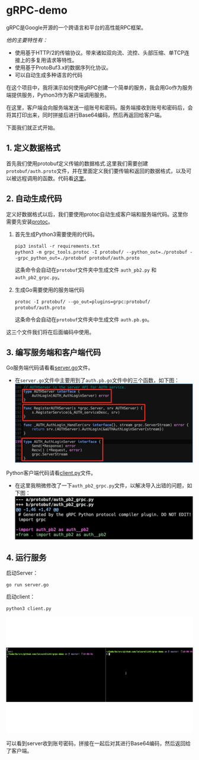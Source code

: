 # gRPC-demo

gRPC是Google开源的一个跨语言和平台的高性能RPC框架。

*他的主要特性有：*
* 使用基于HTTP/2的传输协议。带来诸如双向流、流控、头部压缩、单TCP连接上的多复用请求等特性。
* 使用基于ProtoBuf3.x的数据序列化协议。
* 可以自动生成多种语言的代码

在这个项目中，我将演示如何使用gRPC创建一个简单的服务，我会用Go作为服务端提供服务，Python3作为客户端调用服务。

在这里，客户端会向服务端发送一组账号和密码。服务端接收到账号和密码后，会将其打印出来，同时拼接后进行Base64编码，然后再返回给客户端。

下面我们就正式开始。

## 1. 定义数据格式

首先我们使用protobuf定义传输的数据格式.这里我们需要创建`protobuf/auth.proto`文件，并在里面定义我们要传输和返回的数据格式，以及可以被远程调用的函数。代码看[这里](./protobuf/auth.proto)。

## 2. 自动生成代码

定义好数据格式以后，我们要使用protoc自动生成客户端和服务端代码。这里你需要先安装[protoc](https://github.com/protocolbuffers/protobuf#protocol-compiler-installation)。

1. 首先生成Python3需要使用的代码。

    ```
    pip3 install -r requirements.txt
    python3 -m grpc_tools.protoc -I protobuf/ --python_out=./protobuf --grpc_python_out=./protobuf protobuf/auth.proto
    ```

    这条命令会自动在`protobuf`文件夹中生成文件 `auth_pb2.py` 和 `auth_pb2_grpc.py`。

2. 生成Go需要使用的服务端代码

    ```
    protoc -I protobuf/ --go_out=plugins=grpc:protobuf/ protobuf/auth.proto
    ```
    这条命令会自动在`protobuf`文件夹中生成文件 `auth.pb.go`。

这三个文件我们将在后面编码中使用。

## 3. 编写服务端和客户端代码
    
Go服务端代码请看看[server.go](./server.go)文件。

* 在`server.go`文件中主要用到了`auth.pb.go`文件中的三个函数，如下图：
![go_rpc](./images/go_rpc.png)

Python客户端代码请看[client.py](./client.py)文件。

* 在这里我稍微修改了一下`auth_pb2_grpc.py`文件，以解决导入出错的问题，如下图：
![change](./images/change.png)


## 4. 运行服务

启动Server：

    go run server.go

启动client：

    python3 client.py

![demo](./images/demo.gif)

可以看到server收到账号密码，拼接在一起后对其进行Base64编码，然后返回给了客户端。
